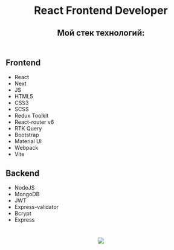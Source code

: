 # <div align="center">React Frontend Developer</div>

##  <div align="center">Мой стек технологий:</div> <br/>
## Frontend <br/> 
  <ul><li>React</li>
  <li>Next</li>
  <li>JS</li>
  <li>HTML5</li>
  <li>CSS3</li>
  <li>SCSS</li>
  <li>Redux Toolkit</li>
  <li>React-router v6</li>
  <li>RTK Query</li>
  <li>Bootstrap</li>
  <li>Material UI</li>
  <li>Webpack</li>
  <li>Vite</li></ul>
 
## Backend <br/>
  <ul><li>NodeJS</li>
  <li>MongoDB</li>
  <li>JWT</li>
  <li>Express-validator</li>
  <li>Bcrypt</li>
  <li>Express</li>
  </ul>



# <div align="center">![](https://github-readme-stats.vercel.app/api/top-langs/?username=zxcviolence&theme=dark&hide_border=true&include_all_commits=false&count_private=false&layout=compact)</div>

